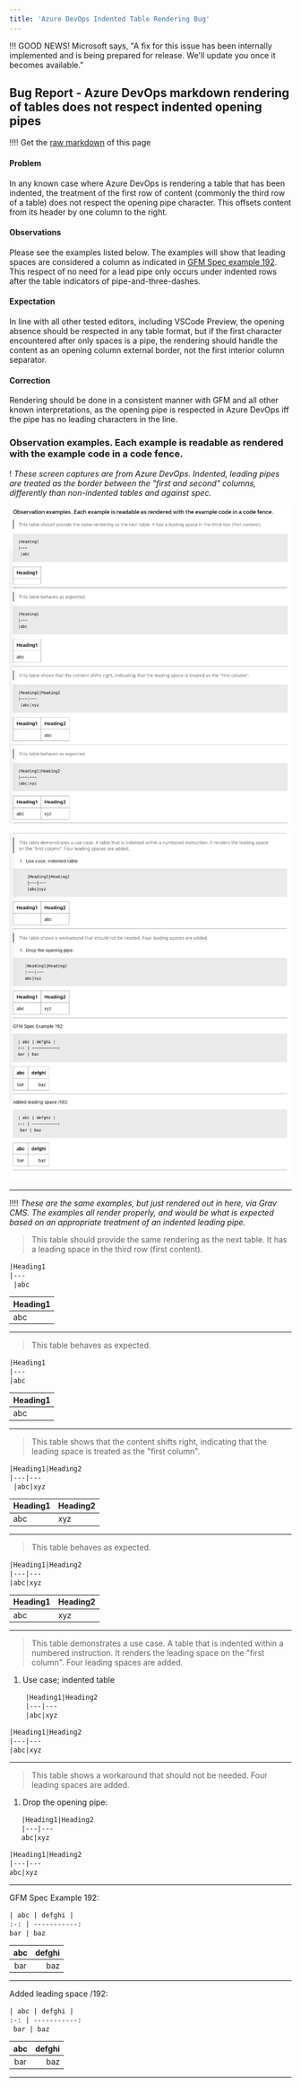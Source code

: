 ```yaml
---
title: 'Azure DevOps Indented Table Rendering Bug'
---
```


!!! GOOD NEWS! Microsoft says, "A fix for this issue has been internally implemented and is being prepared for release. We'll update you once it becomes available."

## Bug Report - Azure DevOps markdown rendering of tables does not respect indented opening pipes

!!!! Get the [raw markdown](http://matchavez.com/user/pages/02.projects-and-notes/10.azure-devops-table-render-bug/default.md) of this page

 #### Problem
 In any known case where Azure DevOps is rendering a table that has been indented, the treatment of the first row of content (commonly the third row of a table) does not respect the opening pipe character. This offsets content from its header by one column to the right.

 #### Observations

 Please see the examples listed below. The examples will show that leading spaces are considered a column as indicated in [GFM Spec example 192](https://github.github.com/gfm/#tables-extension-). This respect of no need for a lead pipe only occurs under indented rows after the table indicators of pipe-and-three-dashes.

 #### Expectation

 In line with all other tested editors, including VSCode Preview, the opening absence should be respected in any table format, but if the first character encountered after only spaces is a pipe, the rendering should handle the content as an opening column external border, not the first interior column separator.

 #### Correction

Rendering should be done in a consistent manner with GFM and all other known interpretations, as the opening pipe is respected in Azure DevOps iff the pipe has no leading characters in the line.



### Observation examples. Each example is readable as rendered with the example code in a code fence.

! _These screen captures are from Azure DevOps. Indented, leading pipes are treated as the border between the "first and second" columns, differently than non-indented tables and against spec._

![](1.png)

![](2.png)

---

!!!! _These are the same examples, but just rendered out in here, via Grav CMS. The examples all render properly, and would be what is expected based on an appropriate treatment of an indented leading pipe._

> This table should provide the same rendering as the next table. It has a leading space in the third row (first content).

```
|Heading1
|---
 |abc
```

|Heading1
|---
 |abc

---

> This table behaves as expected.

```
|Heading1
|---
|abc
```

|Heading1
|---
|abc

---

> This table shows that the content shifts right, indicating that the leading space is treated as the "first column".

```
|Heading1|Heading2
|---|---
 |abc|xyz
```

 |Heading1|Heading2
|---|---
 |abc|xyz

---

> This table behaves as expected.

```
|Heading1|Heading2
|---|---
|abc|xyz
```

|Heading1|Heading2
|---|---
|abc|xyz

---

> This table demonstrates a use case. A table that is indented within a numbered instruction. It renders the leading space on the "first column". Four leading spaces are added.

1. Use case; indented table
```
    |Heading1|Heading2
    |---|---
    |abc|xyz
```

    |Heading1|Heading2
    |---|---
    |abc|xyz

---

> This table shows a workaround that should not be needed. Four leading spaces are added.

1. Drop the opening pipe:
 
 ```
    |Heading1|Heading2
    |---|---
    abc|xyz
```

    |Heading1|Heading2
    |---|---
    abc|xyz

---
GFM Spec Example 192:

```
| abc | defghi |
:-: | -----------:
bar | baz
```

| abc | defghi |
:-: | -----------:
bar | baz

---

Added leading space /192:

```
| abc | defghi |
:-: | -----------:
 bar | baz
```

 | abc | defghi |
:-: | -----------:
 bar | baz

 ---
